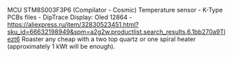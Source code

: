MCU STM8S003F3P6 (Compilator - Cosmic)
Temperature sensor  - K-Type
PCBs files - DipTrace
Display: Oled 12864 -  https://aliexpress.ru/item/32830523451.html?sku_id=66632198949&spm=a2g2w.productlist.search_results.6.1bb270a9Tlezt6
Roaster any cheap with a two top quartz or one spiral heater (approximately 1 kWt will be enough). 
